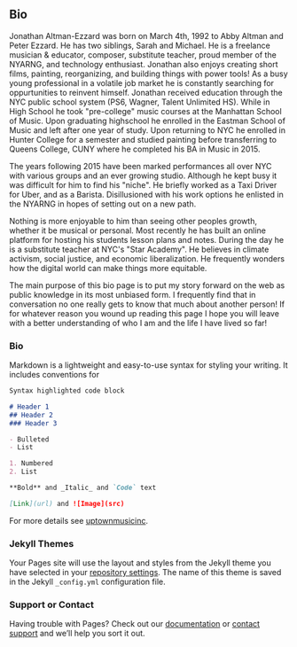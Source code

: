 ## Bio

Jonathan Altman-Ezzard was born on March 4th, 1992 to Abby Altman and Peter Ezzard. He has two siblings, Sarah and Michael. He is a freelance musician & educator, composer, substitute teacher, proud member of the NYARNG, and technology enthusiast. Jonathan also enjoys creating short films, painting, reorganizing, and building things with power tools! As a busy young professional in a volatile job market he is constantly searching for oppurtunities to reinvent himself. Jonathan received education through the NYC public school system (PS6, Wagner, Talent Unlimited HS). While in High School he took "pre-college" music courses at the Manhattan School of Music. Upon graduating highschool he enrolled in the Eastman School of Music and left after one year of study. Upon returning to NYC he enrolled in Hunter College for a semester and studied painting before transferring to Queens College, CUNY where he completed his BA in Music in 2015.

The years following 2015 have been marked performances all over NYC with various groups and an ever growing studio. Although he kept busy it was difficult for him to find his "niche". He briefly worked as a Taxi Driver for Uber, and as a Barista. Disillusioned with his work options he enlisted in the NYARNG in hopes of setting out on a new path. 

Nothing is more enjoyable to him than seeing other peoples growth, whether it be musical or personal. Most recently he has built an online platform for hosting his students lesson plans and notes. During the day he is a substitute teacher at NYC's "Star Academy". He believes in climate activism, social justice, and economic liberalization. He frequently wonders how the digital world can make things more equitable. 

The main purpose of this bio page is to put my story forward on the web as public knowledge in its most unbiased form. I frequently find that in conversation no one really gets to know that much about another person! If for whatever reason you wound up reading this page I hope you will leave with a better understanding of who I am and the life I have lived so far!    




### Bio

Markdown is a lightweight and easy-to-use syntax for styling your writing. It includes conventions for

```markdown
Syntax highlighted code block

# Header 1
## Header 2
### Header 3

- Bulleted
- List

1. Numbered
2. List

**Bold** and _Italic_ and `Code` text

[Link](url) and ![Image](src)
```

For more details see [uptownmusicinc](https://www.uptownmusic.nyc).

### Jekyll Themes

Your Pages site will use the layout and styles from the Jekyll theme you have selected in your [repository settings](https://github.com/jaltmane/jaltmane.github.io/settings). The name of this theme is saved in the Jekyll `_config.yml` configuration file.

### Support or Contact

Having trouble with Pages? Check out our [documentation](https://docs.github.com/categories/github-pages-basics/) or [contact support](https://support.github.com/contact) and we’ll help you sort it out.
